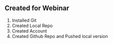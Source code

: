 ## Created for Webinar


1. Installed Git
2. Created Local Repo
3. Created Account
4. Created Github Repo and Pushed local version
